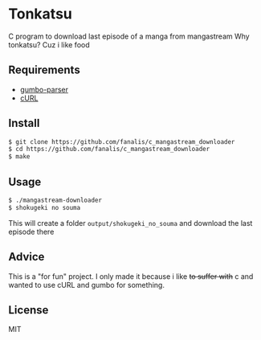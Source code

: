 # Tonkatsu
C program to download last episode of a manga from mangastream
Why tonkatsu? Cuz i like food


## Requirements
- [gumbo-parser](https://github.com/google/gumbo-parser)
- [cURL](https://curl.haxx.se/)

## Install
```bash
$ git clone https://github.com/fanalis/c_mangastream_downloader
$ cd https://github.com/fanalis/c_mangastream_downloader
$ make
```

## Usage
```bash
$ ./mangastream-downloader
$ shokugeki no souma
```
This will create a folder `output/shokugeki_no_souma` and download the last episode there

## Advice
This is a "for fun" project. I only made it because i like ~~to suffer with~~ c and wanted to use cURL and gumbo for something.

## License
MIT
